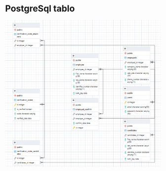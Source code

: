 # PostgreSql tablo
![hata mesajı](https://github.com/SaidErdemOzturk/Java-React_BootCamp/blob/main/Odevler/Gun_6/postgresql.png)